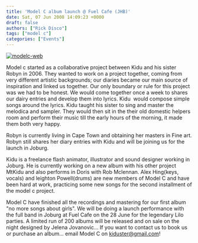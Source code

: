 ```yaml
---
title: 'Model C album launch @ Fuel Cafe (JHB)'
date: Sat, 07 Jun 2008 14:09:23 +0000
draft: false
authors: ["Rick Disco"]
tags: ["model c"]
categories: ["Events"]
---
```


[![](/wp-content/uploads/2008/06/modelc-web-239x300.jpg "modelc-web")](/wp-content/uploads/2008/06/modelc-web.jpg)

Model c started as a collaborative project between Kidu and his sister Robyn in 2006. They wanted to work on a project together, coming from very different artistic backgrounds; our diaries became our main source of inspiration and linked us together. Our only boundary or rule for this project was we had to be honest. We would come together once a week to shares our dairy entries and develop them into lyrics. Kidu  would compose simple songs around the lyrics. Kidu taught his sister to sing and master the melodica and sampler. They would then sit in the their old domestic helpers room and perform their music till the early hours of the morning, it made them both very happy.

Robyn is currently living in Cape Town and obtaining her masters in Fine art. Robyn still shares her diary entries with Kidu and will be joining us for the launch in Joburg.

Kidu is a freelance flash animator, illustrator and sound designer working in Joburg. He is currently working on a new album with his other project MtKidu and also performs in Doris with Rob Mclennan. Alex Hing(keys, vocals) and leighton Powell(drums) are new members of Model C and have been hard at work, practicing some new songs for the second installment of the model c project.

Model C have finished all the recordings and mastering for our first album "no more songs about girls". We will be doing a launch performance with the full band in Joburg at Fuel Cafe on the 28 June for the legendary Lilo parties. A limited run of 200 albums will be released and on sale on the night designed by Jelena Jovanovic... If you want to contact us to book us or purchase an album... email Model C on kiduster@gmail.com!